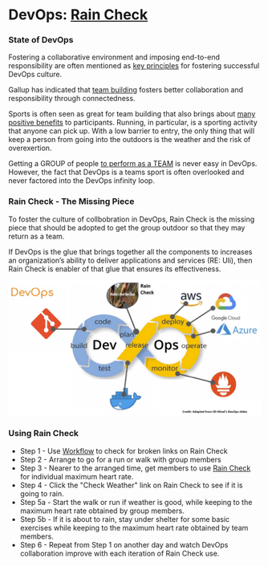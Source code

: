 # DevOps: [Rain Check](https://kuddelmuddelall.github.io/Rain-Check/)

### State of DevOps

Fostering a collaborative environment and imposing end-to-end responsibility are often mentioned as [key principles](https://www.cmswire.com/information-management/7-key-principles-for-a-successful-devops-culture/) for fostering successful DevOps culture.

Gallup has indicated that [team building](https://www.gallup.com/cliftonstrengths/en/278225/how-to-improve-teamwork.aspx) fosters better collaboration and responsibility through connectedness.

Sports is often seen as great for team building that also brings about [many positive benefits](https://runnersfirst.co.uk/team-building/#:~:text=Running%20as%20part%20of%20team,re%20doing%20a%20great%20job.) to participants.  Running, in particular, is a sporting activity that anyone can pick up.  With a low barrier to entry, the only thing that will keep a person from going into the outdoors is the weather and the risk of overexertion.

Getting a GROUP of people [to perform as a TEAM](https://medium.com/@XebiaLabs/devops-is-a-team-sport-876555fe3b88) is never easy in DevOps.  However, the fact that DevOps is a teams sport is often overlooked and never factored into the DevOps infinity loop.

### Rain Check - The Missing Piece

To foster the culture of collbobration in DevOps, Rain Check is the missing piece that should be adopted to get the group outdoor so that they may return as a team.

If DevOps is the glue that brings together all the components to increases an organization’s ability to deliver applications and services (RE: Uli), then Rain Check is enabler of that glue that ensures its effectiveness.

![](New_DevOps.jpg)

### Using Rain Check
* Step 1 - Use [Workflow](https://github.com/kuddelmuddelall/Rain-Check/actions/workflows/Check_link_B4_rain.yml) to check for broken links on Rain Check
* Step 2 - Arrange to go for a run or walk with group members
* Step 3 - Nearer to the arranged time, get members to use [Rain Check](https://kuddelmuddelall.github.io/Rain-Check/) for individual maximum heart rate.
* Step 4 - Click the "Check Weather" link on Rain Check to see if it is going to rain.
* Step 5a - Start the walk or run if weather is good, while keeping to the maximum heart rate obtained by group members.
* Step 5b - If it is about to rain, stay under shelter for some basic exercises while keeping to the maximum heart rate obtained by team members. 
* Step 6 - Repeat from Step 1 on another day and watch DevOps collaboration improve with each iteration of Rain Check use.
